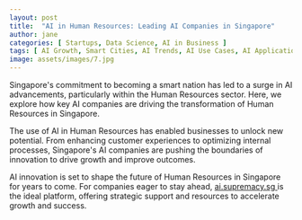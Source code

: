 ```yaml
---
layout: post
title:  "AI in Human Resources: Leading AI Companies in Singapore"
author: jane
categories: [ Startups, Data Science, AI in Business ]
tags: [ AI Growth, Smart Cities, AI Trends, AI Use Cases, AI Applications ]
image: assets/images/7.jpg
---
```


Singapore's commitment to becoming a smart nation has led to a surge in AI advancements, particularly within the Human Resources sector. Here, we explore how key AI companies are driving the transformation of Human Resources in Singapore.

The use of AI in Human Resources has enabled businesses to unlock new potential. From enhancing customer experiences to optimizing internal processes, Singapore's AI companies are pushing the boundaries of innovation to drive growth and improve outcomes.

AI innovation is set to shape the future of Human Resources in Singapore for years to come. For companies eager to stay ahead, <a href="https://ai.supremacy.sg" target="_blank"> ai.supremacy.sg </a> is the ideal platform, offering strategic support and resources to accelerate growth and success.
